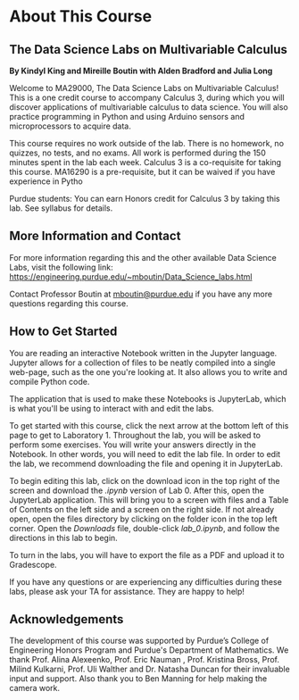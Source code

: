 # About This Course
## The Data Science Labs on Multivariable Calculus
**By Kindyl King and Mireille Boutin with Alden Bradford and Julia Long**

Welcome to MA29000, The Data Science Labs on Multivariable Calculus! This is a one credit course to accompany Calculus 3, during which you will discover applications of multivariable calculus to data science. You will also practice programming in Python and using Arduino sensors and microprocessors to acquire data.

This course requires no work outside of the lab. There is no homework, no quizzes, no tests, and no exams. All work is performed during the 150 minutes spent in the lab each week. Calculus 3 is a co-requisite for taking this course. MA16290 is a pre-requisite, but it can be waived if you have experience in Pytho

Purdue students: You can earn Honors credit for Calculus 3 by taking this lab. See syllabus for details.
<br>

## More Information and Contact

For more information regarding this and the other available Data Science Labs, visit the following link: 
https://engineering.purdue.edu/~mboutin/Data_Science_labs.html

Contact Professor Boutin at mboutin@purdue.edu if you have any more questions regarding this course.
<br>

## How to Get Started

You are reading an interactive Notebook written in the Jupyter language. Jupyter allows for a collection of files to be neatly compiled into a single web-page, such as the one you're looking at. It also allows you to write and compile Python code. 

The application that is used to make these Notebooks is JupyterLab, which is what you'll be using to interact with and edit the labs. 

To get started with this course, click the next arrow at the bottom left of this page to get to Laboratory 1. Throughout the lab, you will be asked to perform some exercises. You will write your answers directly in the Notebook. In other words, you will need to edit the lab file. In order to edit the lab, we recommend downloading the file and opening it in JupyterLab.

To begin editing this lab, click on the download icon in the top right of the screen and download the *.ipynb* version of Lab 0. After this, open the JupyterLab application. This will bring you to a screen with files and a Table of Contents on the left side and a screen on the right side. If not already open, open the files directory by clicking on the folder icon in the top left corner. Open the *Downloads* file, double-click *lab_0.ipynb*, and follow the directions in this lab to begin.

To turn in the labs, you will have to export the file as a PDF and upload it to Gradescope. 
<!-- To do this, navigate to *File*, *Save and Export Notebook as*, and then click on *PDF*. This will be further explained in class. -->

If you have any questions or are experiencing any difficulties during these labs, please ask your TA for assistance. They are happy to help!

## Acknowledgements

The development of this course was supported by Purdue’s College of Engineering Honors Program and Purdue's Department of Mathematics. We thank Prof. Alina Alexeenko, Prof. Eric Nauman , Prof.  Kristina Bross, Prof. Milind Kulkarni, Prof. Uli Walther and Dr. Natasha Duncan for their invaluable input and support. Also thank you to Ben Manning for help making the camera work. 
